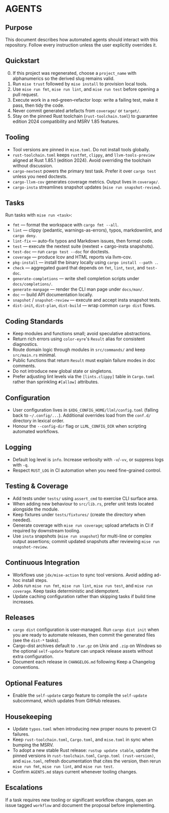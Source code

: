 # AGENTS

## Purpose

This document describes how automated agents should interact with this repository. Follow every instruction unless the user explicitly overrides it.

## Quickstart

0. If this project was regenerated, choose a `project_name` with alphanumerics so the derived slug remains valid.
1. Run `mise trust` followed by `mise install` to provision local tools.
2. Use `mise run fmt`, `mise run lint`, and `mise run test` before opening a pull request.
3. Execute work in a red–green–refactor loop: write a failing test, make it pass, then tidy the code.
4. Never commit generated artefacts from `coverage/` or `target/`.
5. Stay on the pinned Rust toolchain (`rust-toolchain.toml`) to guarantee edition 2024 compatibility and MSRV 1.85 features.

## Tooling

- Tool versions are pinned in `mise.toml`. Do not install tools globally.
- `rust-toolchain.toml` keeps `rustfmt`, `clippy`, and `llvm-tools-preview` aligned at Rust 1.85.1 (edition 2024). Avoid overriding the toolchain without discussion.
- `cargo-nextest` powers the primary test task. Prefer it over `cargo test` unless you need doctests.
- `cargo-llvm-cov` generates coverage metrics. Output lives in `coverage/`.
- `cargo-insta` streamlines snapshot updates (`mise run snapshot-review`).

## Tasks

Run tasks with `mise run <task>`:

- `fmt` — format the workspace with `cargo fmt --all`.
- `lint` — clippy (pedantic, warnings-as-errors), typos, markdownlint, and `cargo deny`.
- `lint-fix` — auto-fix typos and Markdown issues, then format code.
- `test` — execute the nextest suite (nextest + cargo-insta snapshots).
- `test-doc` — run `cargo test --doc` for doctests.
- `coverage` — produce lcov and HTML reports via llvm-cov.
- `pkg-install` — install the binary locally using `cargo install --path .`.
- `check` — aggregated guard that depends on `fmt`, `lint`, `test`, and `test-doc`.
- `generate-completions` — write shell completion scripts under `docs/completions/`.
- `generate-manpage` — render the CLI man page under `docs/man/`.
- `doc` — build API documentation locally.
- `snapshot` / `snapshot-review` — execute and accept insta snapshot tests.
- `dist-init`, `dist-plan`, `dist-build` — wrap common `cargo dist` flows.

## Coding Standards

- Keep modules and functions small; avoid speculative abstractions.
- Return rich errors using `color-eyre`'s `Result` alias for consistent diagnostics.
- Route domain logic through modules in `src/commands/` and keep `src/main.rs` minimal.
- Public functions that return `Result` must explain failure modes in doc comments.
- Do not introduce new global state or singletons.
- Prefer adjusting lint levels via the `[lints.clippy]` table in `Cargo.toml` rather than sprinkling `#[allow]` attributes.

## Configuration

- User configuration lives in `$XDG_CONFIG_HOME/llml/config.toml` (falling back to `~/.config/...`). Additional overrides load from the `conf.d/` directory in lexical order.
- Honour the `--config-dir` flag or `LLML_CONFIG_DIR` when scripting automated workflows.

## Logging

- Default log level is `info`. Increase verbosity with `-v`/`-vv`, or suppress logs with `-q`.
- Respect `RUST_LOG` in CI automation when you need fine-grained control.

## Testing & Coverage

- Add tests under `tests/` using `assert_cmd` to exercise CLI surface area.
- When adding new behaviour to `src/lib.rs`, prefer unit tests located alongside the module.
- Keep fixtures under `tests/fixtures/` (create the directory when needed).
- Generate coverage with `mise run coverage`; upload artefacts in CI if required by downstream tooling.
- Use `insta` snapshots (`mise run snapshot`) for multi-line or complex output assertions; commit updated snapshots after reviewing `mise run snapshot-review`.

## Continuous Integration

- Workflows use `jdx/mise-action` to sync tool versions. Avoid adding ad-hoc install steps.
- Jobs run `mise run fmt`, `mise run lint`, `mise run test`, and `mise run coverage`. Keep tasks deterministic and idempotent.
- Update caching configuration rather than skipping tasks if build time increases.

## Releases

- `cargo dist` configuration is user-managed. Run `cargo dist init` when you are ready to automate releases, then commit the generated files (see the `dist-*` tasks).
- Cargo-dist archives default to `.tar.gz` on Unix and `.zip` on Windows so the optional `self-update` feature can unpack release assets without extra configuration.
- Document each release in `CHANGELOG.md` following Keep a Changelog conventions.

## Optional Features

- Enable the `self-update` cargo feature to compile the `self-update` subcommand, which updates from GitHub releases.

## Housekeeping

- Update `typos.toml` when introducing new proper nouns to prevent CI failures.
- Keep `rust-toolchain.toml`, `Cargo.toml`, and `mise.toml` in sync when bumping the MSRV.
- To adopt a new stable Rust release: `rustup update stable`, update the pinned versions in `rust-toolchain.toml`, `Cargo.toml (rust-version)`, and `mise.toml`, refresh documentation that cites the version, then rerun `mise run fmt`, `mise run lint`, and `mise run test`.
- Confirm `AGENTS.md` stays current whenever tooling changes.

## Escalations

If a task requires new tooling or significant workflow changes, open an issue tagged `workflow` and document the proposal before implementing.
